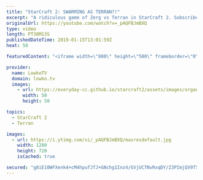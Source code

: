 ```yaml
---
title: "StarCraft 2: SWARMING AS TERRAN?!"
excerpt: "A ridiculous game of Zerg vs Terran in StarCraft 2. Subscribe for more videos: http://lowko.tv/youtube Professional 2v2: https://www.youtube.com/watch?v=QJM7wa9N7-4  In this match between uThermal and Solar, Terran has his mind set on swarming the Zerg, trading inefficiently and expanding all over the"
originalUrl: https://youtube.com/watch?v=_pAQFBJmBXQ
type: video
length: PT38M13S
publishedDateTime: 2019-01-15T13:01:59Z
heat: 50

featuredContent: "<iframe width=\"800\" height=\"500\" frameborder=\"0\" src=\"https://www.youtube.com/embed/_pAQFBJmBXQ\" allow=\"accelerometer; autoplay; encrypted-media; gyroscope; picture-in-picture\" allowfullscreen></iframe>"

provider:
  name: LowkoTV
  domain: lowko.tv
  images:
    - url: https://everyday-cc.github.io/starcraft2/assets/images/organizations/lowko.tv-50x50.jpg
      width: 50
      height: 50

topics:
  - StarCraft 2
  - Terran

images:
  - url: https://i.ytimg.com/vi/_pAQFBJmBXQ/maxresdefault.jpg
    width: 1280
    height: 720
    isCached: true

secured: "g8iE10WFXenk4+cM4hpufJfJ+GNchg1Inz4/GVjUCTNvRxqDY/Z3PImjQV9T5c6P+DnYshKeWg97aFvY/2Pnh8PJ9ZUmKxAlhHJfMTAxrV6hJ7PLZpQJPdTueRL/Qn4/Rg7kkI3eyIQsdSIYg7BOzOCDMnIEmShqF+F+dZTxUpyStqjyW3+UsWdy/4/NA88uN/dfVU70SufnMqow4tUOORyggOP1zviRDDS33/nHXKCGpal/eEEuHpTXP+TjDhj9e/2g02RQqDs3lGo+B5StYx3zANkyk7bg7BNJo3hRez8gFmXeqwFs9UxIJjq+UNFlgXgF31khOU/Z5Oky2yUivtewH2DRk5bBP4G/RPB7tE4nOGRUL2k2GzWLxjtWklG9fdENY/AGxtRBzJHDXNrvTdCEq1Z8dnUwlwJEAdt4wXa7XQ0zoBZ4K2E0p3NY69E7;n/E1tkkgbNU2fOh253JUeg=="
---
```


